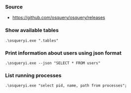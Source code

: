 ### Source
* https://github.com/osquery/osquery/releases

### Show available tables
```
.\osqueryi.exe ".tables"
```

### Print information about users using json format
```
.\osqueryi.exe --json "SELECT * FROM users"
```

### List running processes
```
.\osqueryi.exe "select pid, name, path from processes";
```

